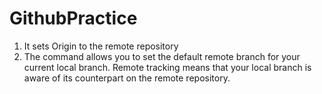 # GithubPractice

1. It sets Origin to the remote repository
2. The command allows you to set the default remote branch for your current local branch. Remote tracking means that your local branch is aware of its counterpart on the remote repository.
